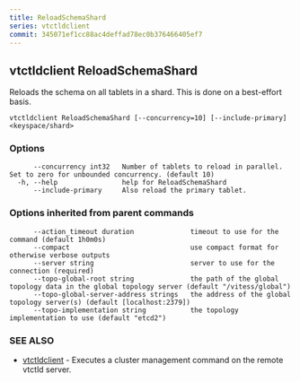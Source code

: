 ```yaml
---
title: ReloadSchemaShard
series: vtctldclient
commit: 345071ef1cc88ac4deffad78ec0b376466405ef7
---
```

## vtctldclient ReloadSchemaShard

Reloads the schema on all tablets in a shard. This is done on a best-effort basis.

```
vtctldclient ReloadSchemaShard [--concurrency=10] [--include-primary] <keyspace/shard>
```

### Options

```
      --concurrency int32   Number of tablets to reload in parallel. Set to zero for unbounded concurrency. (default 10)
  -h, --help                help for ReloadSchemaShard
      --include-primary     Also reload the primary tablet.
```

### Options inherited from parent commands

```
      --action_timeout duration              timeout to use for the command (default 1h0m0s)
      --compact                              use compact format for otherwise verbose outputs
      --server string                        server to use for the connection (required)
      --topo-global-root string              the path of the global topology data in the global topology server (default "/vitess/global")
      --topo-global-server-address strings   the address of the global topology server(s) (default [localhost:2379])
      --topo-implementation string           the topology implementation to use (default "etcd2")
```

### SEE ALSO

* [vtctldclient](../)	 - Executes a cluster management command on the remote vtctld server.

